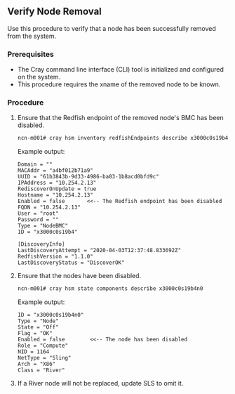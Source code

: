 ## Verify Node Removal

Use this procedure to verify that a node has been successfully removed from the system.

### Prerequisites

-   The Cray command line interface \(CLI\) tool is initialized and configured on the system.
-   This procedure requires the xname of the removed node to be known.

### Procedure

1.  Ensure that the Redfish endpoint of the removed node's BMC has been disabled.

    ```bash
    ncn-m001# cray hsm inventory redfishEndpoints describe x3000c0s19b4
    ```

    Example output:

    ```
    Domain = ""
    MACAddr = "a4bf012b71a9"
    UUID = "61b3843b-9d33-4986-ba03-1b8acd0bfd9c"
    IPAddress = "10.254.2.13"
    RediscoverOnUpdate = true
    Hostname = "10.254.2.13"
    Enabled = false       <<-- The Redfish endpoint has been disabled
    FQDN = "10.254.2.13"
    User = "root"
    Password = ""
    Type = "NodeBMC"
    ID = "x3000c0s19b4"

    [DiscoveryInfo]
    LastDiscoveryAttempt = "2020-04-03T12:37:48.833692Z"
    RedfishVersion = "1.1.0"
    LastDiscoveryStatus = "DiscoverOK"
    ```

2.  Ensure that the nodes have been disabled.

    ```bash
    ncn-m001# cray hsm state components describe x3000c0s19b4n0
    ```

    Example output:

    ```
    ID = "x3000c0s19b4n0"
    Type = "Node"
    State = "Off"
    Flag = "OK"
    Enabled = false        <<-- The node has been disabled
    Role = "Compute"
    NID = 1164
    NetType = "Sling"
    Arch = "X86"
    Class = "River"
    ```

3.  If a River node will not be replaced, update SLS to omit it.



